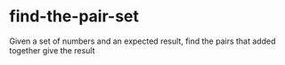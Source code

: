 # find-the-pair-set
Given a set of numbers and an expected result, find the pairs that added together give the result
